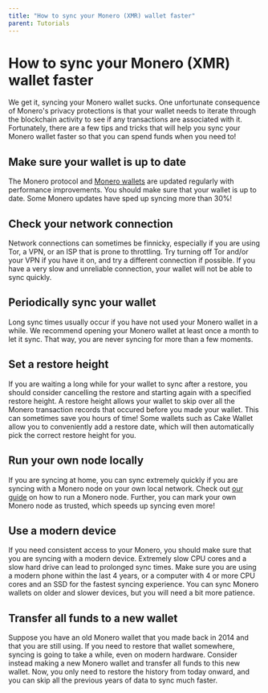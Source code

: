 ```yaml
---
title: "How to sync your Monero (XMR) wallet faster"
parent: Tutorials
---
```


# How to sync your Monero (XMR) wallet faster

We get it, syncing your Monero wallet sucks. One unfortunate consequence of Monero's privacy protections is that your wallet needs to iterate through the blockchain activity to see if any transactions are associated with it. Fortunately, there are a few tips and tricks that will help you sync your Monero wallet faster so that you can spend funds when you need to!

## Make sure your wallet is up to date

The Monero protocol and [Monero wallets](https://monero.com/wallets) are updated regularly with performance improvements. You should make sure that your wallet is up to date. Some Monero updates have sped up syncing more than 30%!

## Check your network connection

Network connections can sometimes be finnicky, especially if you are using Tor, a VPN, or an ISP that is prone to throttling. Try turning off Tor and/or your VPN if you have it on, and try a different connection if possible. If you have a very slow and unreliable connection, your wallet will not be able to sync quickly.

## Periodically sync your wallet

Long sync times usually occur if you have not used your Monero wallet in a while. We recommend opening your Monero wallet at least once a month to let it sync. That way, you are never syncing for more than a few moments.

## Set a restore height

If you are waiting a long while for your wallet to sync after a restore, you should consider cancelling the restore and starting again with a specified restore height. A restore height allows your wallet to skip over all the Monero transaction records that occured before you made your wallet. This can sometimes save you hours of time! Some wallets such as Cake Wallet allow you to conveniently add a restore date, which will then automatically pick the correct restore height for you.

## Run your own node locally

If you are syncing at home, you can sync extremely quickly if you are syncing with a Monero node on your own local network. Check out [our guide](/docs/tutorials/monero-node) on how to run a Monero node. Further, you can mark your own Monero node as trusted, which speeds up syncing even more!

## Use a modern device

If you need consistent access to your Monero, you should make sure that you are syncing with a modern device. Extremely slow CPU cores and a slow hard drive can lead to prolonged sync times. Make sure you are using a modern phone within the last 4 years, or a computer with 4 or more CPU cores and an SSD for the fastest syncing experience. You can sync Monero wallets on older and slower devices, but you will need a bit more patience.

## Transfer all funds to a new wallet

Suppose you have an old Monero wallet that you made back in 2014 and that you are still using. If you need to restore that wallet somewhere, syncing is going to take a while, even on modern hardware. Consider instead making a new Monero wallet and transfer all funds to this new wallet. Now, you only need to restore the history from today onward, and you can skip all the previous years of data to sync much faster.
